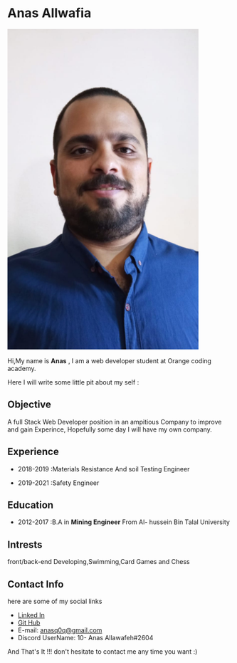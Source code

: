 # Anas Allwafia


![personal pic](./profile.png)

Hi,My name is **Anas** , I am a web developer student at Orange coding academy.

Here I will write some little pit about my self :


## Objective

A full Stack Web Developer position in an ampitious Company to improve and gain Experince, Hopefully some day I will have my own company.


## Experience

* 2018-2019
:Materials Resistance And soil Testing Engineer

* 2019-2021
:Safety Engineer


## Education

* 2012-2017
:B.A in **Mining Engineer** From Al- hussein Bin Talal University

## Intrests

front/back-end Developing,Swimming,Card Games and Chess

## Contact Info

here are some of my social links
* [Linked In](https://www.linkedin.com/in/anas-al-lawafia-b05954232)
* [Git Hub](https://github.com/10-anasAllawafeh)
* E-mail: anasq0q@gmail.com
* Discord UserName: 10- Anas Allawafeh#2604


And That's It !!! don't hesitate to contact me any time you want :)
